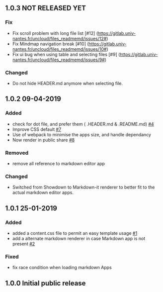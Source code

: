 ## 1.0.3 NOT RELEASED YET
### Fix
  - Fix scroll problem with long file list
    [#12] (https://gitlab.univ-nantes.fr/uncloud/files_readmemd/issues/12#)
  - Fix Mindmap navigation break
    [#10] (https://gitlab.univ-nantes.fr/uncloud/files_readmemd/issues/10#)
  - Fix ui bug when using table and selecting files
    [#9] (https://gitlab.univ-nantes.fr/uncloud/files_readmemd/issues/9#)
### Changed
  - Do not hide HEADER.md anymore when selecting file.   

## 1.0.2 09-04-2019
### Added
 - check for dot file, and prefer them ( .HEADER.md & .README.md) 
   [#4](https://gitlab.univ-nantes.fr/uncloud/files_readmemd/issues/4)
 - Improve CSS default
   [#7](https://gitlab.univ-nantes.fr/uncloud/files_readmemd/issues/7)
 - Use of webpack to minimise the apps size, and handle dependancy
 - Now render in public share
   [#8](https://gitlab.univ-nantes.fr/uncloud/files_readmemd/issues/8)

### Removed
 - remove all reference to markdown editor app

### Changed
 - Switched from Showdown to Markdown-it renderer to better fit to the actual markdown editor apps. 


## 1.0.1 25-01-2019
### Added
 - added a content.css file to permit an easy template usage
   [#1](https://gitlab.univ-nantes.fr/uncloud/files_readmemd/issues/1)
 - add a alternate markdown renderer in case Markdown app is not present
   [#2](https://gitlab.univ-nantes.fr/uncloud/files_readmemd/issues/2)

### Fixed
 - fix race condition when loading markdown Apps

## 1.0.0 Initial public release
